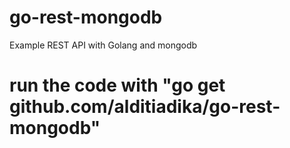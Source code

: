 # go-rest-mongodb

Example REST API with Golang and mongodb

# run the code with "go get github.com/alditiadika/go-rest-mongodb"
